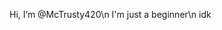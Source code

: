 Hi, I’m @McTrusty420\n
I'm just a beginner\n
idk

<!---
McTrusty420/McTrusty420 is a ✨ special ✨ repository because its `README.md` (this file) appears on your GitHub profile.
You can click the Preview link to take a look at your changes.
--->
